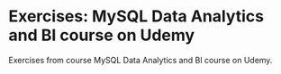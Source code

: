 # Exercises: MySQL Data Analytics and BI course on Udemy
Exercises from course MySQL Data Analytics and BI course on Udemy. 

